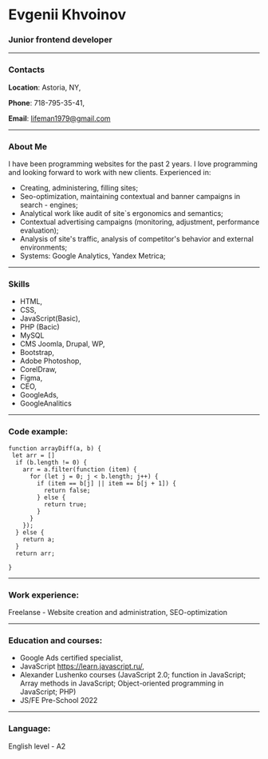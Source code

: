 # Evgenii Khvoinov #
### Junior frontend developer
---
### Contacts 

**Location**: Astoria, NY,

**Phone**: 718-795-35-41, 

**Email**: lifeman1979@gmail.com

---
### About Me 

I have been programming websites for the past 2 years. I love programming and looking forward to work with new clients.
Experienced in:

- Creating, administering, filling sites;
- Seo-optimization, maintaining contextual and banner campaigns in search - engines;
- Analytical work like audit of site`s ergonomics and semantics;
- Contextual advertising campaigns (monitoring, adjustment, performance evaluation);
- Analysis of site's traffic, analysis of competitor's behavior and external environments;
- Systems: Google Analytics, Yandex Metrica;

---
### Skills 

- HTML, 
- CSS, 
- JavaScript(Basic),
- PHP (Bacic)
- MySQL
- CMS Joomla, Drupal, WP, 
- Bootstrap,
- Adobe Photoshop‚ 
- CorelDraw,
- Figma,
- CEO,
- GoogleAds,
- GoogleAnalitics

---
### Code example:
```
function arrayDiff(a, b) {
 let arr = []
  if (b.length != 0) {
    arr = a.filter(function (item) {
      for (let j = 0; j < b.length; j++) {
        if (item == b[j] || item == b[j + 1]) {
          return false;
        } else {
          return true;
        }
      }
    });
  } else {
    return a;
  }
  return arr;
  
}
```
---
### Work experience:

Freelanse - Website creation and administration, SEO-optimization

---

### Education and courses:
- Google Ads certified specialist,
- JavaScript https://learn.javascript.ru/,
- Alexander Lushenko courses (JavaScript 2.0; function in JavaScript; Array methods in JavaScript; Object-oriented programming in JavaScript; PHP)
- JS/FE Pre-School 2022

---
### Language:
English level - A2